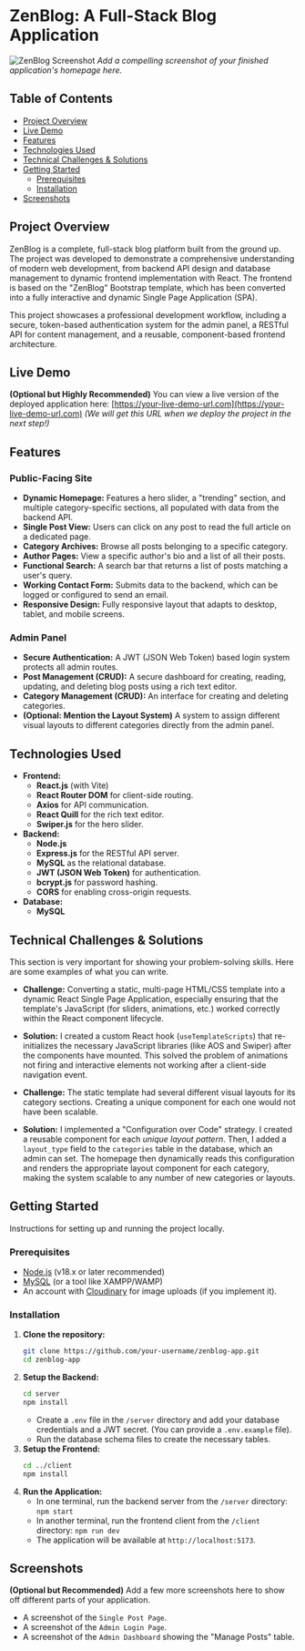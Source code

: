 # ZenBlog: A Full-Stack Blog Application

![ZenBlog Screenshot](https://via.placeholder.com/800x450.png?text=Add+a+Screenshot+of+Your+Homepage+Here)
*Add a compelling screenshot of your finished application's homepage here.*

## Table of Contents
- [Project Overview](#project-overview)
- [Live Demo](#live-demo)
- [Features](#features)
- [Technologies Used](#technologies-used)
- [Technical Challenges & Solutions](#technical-challenges--solutions)
- [Getting Started](#getting-started)
  - [Prerequisites](#prerequisites)
  - [Installation](#installation)
- [Screenshots](#screenshots)

## Project Overview

ZenBlog is a complete, full-stack blog platform built from the ground up. The project was developed to demonstrate a comprehensive understanding of modern web development, from backend API design and database management to dynamic frontend implementation with React. The frontend is based on the "ZenBlog" Bootstrap template, which has been converted into a fully interactive and dynamic Single Page Application (SPA).

This project showcases a professional development workflow, including a secure, token-based authentication system for the admin panel, a RESTful API for content management, and a reusable, component-based frontend architecture.

## Live Demo

**(Optional but Highly Recommended)**
You can view a live version of the deployed application here:
[https://your-live-demo-url.com](https://your-live-demo-url.com)
*(We will get this URL when we deploy the project in the next step!)*

## Features

### Public-Facing Site
- **Dynamic Homepage:** Features a hero slider, a "trending" section, and multiple category-specific sections, all populated with data from the backend API.
- **Single Post View:** Users can click on any post to read the full article on a dedicated page.
- **Category Archives:** Browse all posts belonging to a specific category.
- **Author Pages:** View a specific author's bio and a list of all their posts.
- **Functional Search:** A search bar that returns a list of posts matching a user's query.
- **Working Contact Form:** Submits data to the backend, which can be logged or configured to send an email.
- **Responsive Design:** Fully responsive layout that adapts to desktop, tablet, and mobile screens.

### Admin Panel
- **Secure Authentication:** A JWT (JSON Web Token) based login system protects all admin routes.
- **Post Management (CRUD):** A secure dashboard for creating, reading, updating, and deleting blog posts using a rich text editor.
- **Category Management (CRUD):** An interface for creating and deleting categories.
- **(Optional: Mention the Layout System)** A system to assign different visual layouts to different categories directly from the admin panel.

## Technologies Used

- **Frontend:**
  - **React.js** (with Vite)
  - **React Router DOM** for client-side routing.
  - **Axios** for API communication.
  - **React Quill** for the rich text editor.
  - **Swiper.js** for the hero slider.
- **Backend:**
  - **Node.js**
  - **Express.js** for the RESTful API server.
  - **MySQL** as the relational database.
  - **JWT (JSON Web Token)** for authentication.
  - **bcrypt.js** for password hashing.
  - **CORS** for enabling cross-origin requests.
- **Database:**
  - **MySQL**

## Technical Challenges & Solutions

This section is very important for showing your problem-solving skills. Here are some examples of what you can write.

- **Challenge:** Converting a static, multi-page HTML/CSS template into a dynamic React Single Page Application, especially ensuring that the template's JavaScript (for sliders, animations, etc.) worked correctly within the React component lifecycle.
- **Solution:** I created a custom React hook (`useTemplateScripts`) that re-initializes the necessary JavaScript libraries (like AOS and Swiper) after the components have mounted. This solved the problem of animations not firing and interactive elements not working after a client-side navigation event.

- **Challenge:** The static template had several different visual layouts for its category sections. Creating a unique component for each one would not have been scalable.
- **Solution:** I implemented a "Configuration over Code" strategy. I created a reusable component for each *unique layout pattern*. Then, I added a `layout_type` field to the `categories` table in the database, which an admin can set. The homepage then dynamically reads this configuration and renders the appropriate layout component for each category, making the system scalable to any number of new categories or layouts.

## Getting Started

Instructions for setting up and running the project locally.

### Prerequisites

- [Node.js](https://nodejs.org/) (v18.x or later recommended)
- [MySQL](https://www.mysql.com/) (or a tool like XAMPP/WAMP)
- An account with [Cloudinary](https://cloudinary.com/) for image uploads (if you implement it).

### Installation

1. **Clone the repository:**
   ```bash
   git clone https://github.com/your-username/zenblog-app.git
   cd zenblog-app
   ```
2. **Setup the Backend:**
   ```bash
   cd server
   npm install
   ```
   - Create a `.env` file in the `/server` directory and add your database credentials and a JWT secret. (You can provide a `.env.example` file).
   - Run the database schema files to create the necessary tables.
3. **Setup the Frontend:**
   ```bash
   cd ../client
   npm install
   ```
4. **Run the Application:**
   - In one terminal, run the backend server from the `/server` directory: `npm start`
   - In another terminal, run the frontend client from the `/client` directory: `npm run dev`
   - The application will be available at `http://localhost:5173`.

## Screenshots

**(Optional but Recommended)**
Add a few more screenshots here to show off different parts of your application.

- A screenshot of the `Single Post Page`.
- A screenshot of the `Admin Login Page`.
- A screenshot of the `Admin Dashboard` showing the "Manage Posts" table.